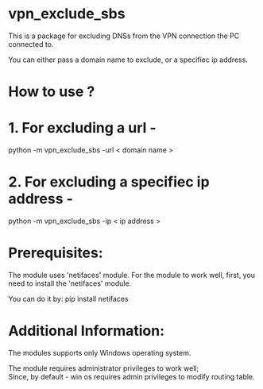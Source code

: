 # vpn_exclude_sbs

This is a package for excluding DNSs from the VPN connection the PC connected to.

You can either pass a domain name to exclude, or a specifiec ip address.

# How to use ?

# 1. For excluding a url -
python -m vpn_exclude_sbs -url < domain name >

# 2. For excluding a specifiec ip address -
python -m vpn_exclude_sbs -ip < ip address >

# Prerequisites:

The module uses 'netifaces' module.
For the module to work well, first, you need to install the 'netifaces' module.

You can do it by:
pip install netifaces

# Additional Information:

The modules supports only Windows operating system.

The module requires administrator privileges to work well; <br>
Since, by default - win os requires admin privileges to modify routing table.

